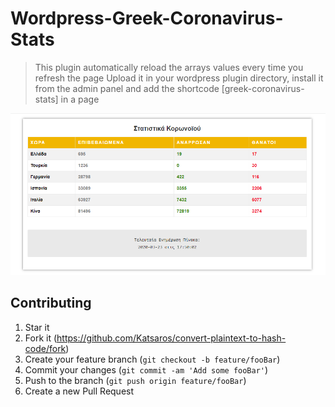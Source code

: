 # Wordpress-Greek-Coronavirus-Stats
> This plugin automatically reload the arrays values every time you refresh the page
> Upload it in your wordpress plugin directory, install it from the admin panel and add the shortcode [greek-coronavirus-stats] in a page

![](sample.png)

## Contributing
1. Star it
2. Fork it (<https://github.com/Katsaros/convert-plaintext-to-hash-code/fork>)
3. Create your feature branch (`git checkout -b feature/fooBar`)
4. Commit your changes (`git commit -am 'Add some fooBar'`)
5. Push to the branch (`git push origin feature/fooBar`)
6. Create a new Pull Request
